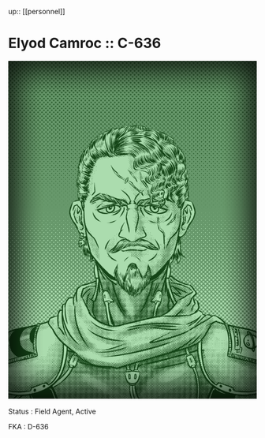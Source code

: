 ---
---
up:: [[personnel]]

# Elyod Camroc :: C-636

<div class="console-image">
<img src="/assets/SFCP-2-TV-61.png">
</div>

Status
: Field Agent, Active

FKA
: D-636